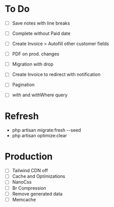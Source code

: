 # To Do
- [ ] Save notes with line breaks
- [ ] Complete without Paid date
- [ ] Create Invoice > Autofill other customer fields
- [ ] PDF on prod. changes
- [ ] Migration with drop
- [ ] Create Invoice to redirect with notification
- [ ] Pagination
- [ ] with and withWhere query


# Refresh
- php artisan migrate:fresh --seed
- php artisan optimize:clear


# Production
- [ ] Tailwind CDN off
- [ ] Cache and Optimizations
- [ ] NanoCss
- [ ] Br Compression
- [ ] Remove generated data
- [ ] Memcache